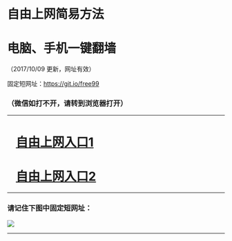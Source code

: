 ﻿# 自由上网简易方法

# 电脑、手机一键翻墙

（2017/10/09 更新，网址有效）

固定短网址：https://git.io/free99

### （微信如打不开，请转到浏览器打开）


***





# &nbsp;&nbsp; <a href="http://ft599219011.fwq-tz-1001.info/fwqtz01.html?t=100900111532 " target="_blank">自由上网入口1</a>
# &nbsp;&nbsp; <a href="http://ft3086019980.fwq-tz-1002.info/fwqtz02.html?t=100900113038 " target="_blank">自由上网入口2</a>
***

### 请记住下图中固定短网址：

<img src="https://s3-us-west-2.amazonaws.com/fwq-1001/yjfq-20170905okok.png" /> 


***

